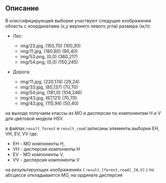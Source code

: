 ## Описание
В классифицирующей выборке участвуют следущие изображения
область с координатами (x,y верхнего левого угла) размера (w,h):

- Лес:
    - img/23.jpg, (150,70) (100,30)
    - img/11.jpg, (180,60) (90,40)
    - img/53.png, (0,0)    (360,217)
    - img/54.png, (0,0)    (150,245)
            
- Дорога:
    - img/11.jpg, (220,174) (29,24) 
    - img/33.jpg, (85,137)  (70,70) 
    - img/54.png, (181,0)   (104,246) 
    - img/43.jpg, (67,121)  (70,70)
    - img/43.jpg, (115,94)  (50,40) 

на выходе получаем классы из МО и дисперсии по компонентам H и V для цветовой
модели HSV

в файлах `result_forest` и `result_road` записаны элементы выборки EH, VH, EV, VV
где:
- EH - МО компоненты H,
- VH - дисперсия компоненты H
- EV - МО компоненты V,
- VV - дисперсия компоненты V

на результирующих изображениях ( `result_[forest,road]_[H,V]` ) по абсциссе откладывается МО, на ординате
дисперсия
